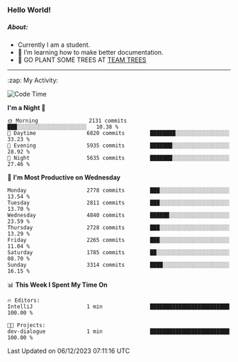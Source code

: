 ### Hello World!

##### About:
- Currently I am a student.
- 🌱 I’m learning how to make better documentation.
- 🌱 GO PLANT SOME TREES AT [TEAM TREES](https://teamtrees.org/)

---
  <summary>:zap: My Activity:</summary>
  
<!--START_SECTION:waka-->
![Code Time](http://img.shields.io/badge/Code%20Time-1%2C267%20hrs%2047%20mins-blue)

**I'm a Night 🦉** 

```text
🌞 Morning                2131 commits        ███░░░░░░░░░░░░░░░░░░░░░░   10.38 % 
🌆 Daytime                6820 commits        ████████░░░░░░░░░░░░░░░░░   33.23 % 
🌃 Evening                5935 commits        ███████░░░░░░░░░░░░░░░░░░   28.92 % 
🌙 Night                  5635 commits        ███████░░░░░░░░░░░░░░░░░░   27.46 % 
```
📅 **I'm Most Productive on Wednesday** 

```text
Monday                   2778 commits        ███░░░░░░░░░░░░░░░░░░░░░░   13.54 % 
Tuesday                  2811 commits        ███░░░░░░░░░░░░░░░░░░░░░░   13.70 % 
Wednesday                4840 commits        ██████░░░░░░░░░░░░░░░░░░░   23.59 % 
Thursday                 2728 commits        ███░░░░░░░░░░░░░░░░░░░░░░   13.29 % 
Friday                   2265 commits        ███░░░░░░░░░░░░░░░░░░░░░░   11.04 % 
Saturday                 1785 commits        ██░░░░░░░░░░░░░░░░░░░░░░░   08.70 % 
Sunday                   3314 commits        ████░░░░░░░░░░░░░░░░░░░░░   16.15 % 
```


📊 **This Week I Spent My Time On** 

```text
🔥 Editors: 
IntelliJ                 1 min               █████████████████████████   100.00 % 

🐱‍💻 Projects: 
dev-dialogue             1 min               █████████████████████████   100.00 % 
```


 Last Updated on 06/12/2023 07:11:16 UTC
<!--END_SECTION:waka-->
